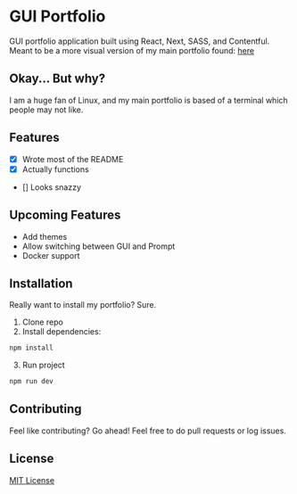 <!-- Intro Section-->

# GUI Portfolio

GUI portfolio application built using React, Next, SASS, and Contentful. Meant to be a more visual version of my main portfolio found:
[here](https://github.com/gmovillanueva/terminal_portfolio)

<!-- Why Section-->

## Okay... But why?

I am a huge fan of Linux, and my main portfolio is based of a terminal which people may not like.

<!-- Features Section-->

## Features

- [x] Wrote most of the README
- [x] Actually functions
- [] Looks snazzy

<!-- Upcoming Features Section-->

## Upcoming Features

- Add themes
- Allow switching between GUI and Prompt
- Docker support

<!-- Installation Section-->

## Installation

Really want to install my portfolio? Sure.

1. Clone repo
2. Install dependencies:

```bash
npm install
```

3. Run project

```bash
npm run dev
```

<!-- Contributing Section-->

## Contributing

Feel like contributing?
Go ahead!
Feel free to do pull requests or log issues.

<!-- License Section-->

## License

[MIT License](https://choosealicense.com/licenses/mit/)
